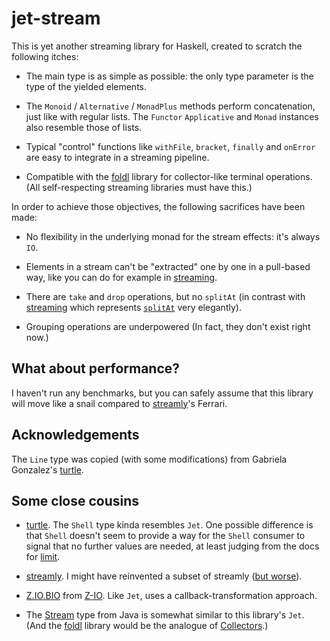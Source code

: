 # jet-stream

This is yet another streaming library for Haskell, created to scratch the
following itches:

- The main type is as simple as possible: the only type parameter is the type
  of the yielded elements.

- The `Monoid` / `Alternative` / `MonadPlus` methods perform concatenation,
  just like with regular lists. The `Functor` `Applicative` and `Monad`
  instances also resemble those of lists.

- Typical "control" functions like `withFile`, `bracket`, `finally` and
  `onError` are easy to integrate in a streaming pipeline. 

- Compatible with the [foldl](https://hackage.haskell.org/package/foldl)
  library for collector-like terminal operations. (All self-respecting
  streaming libraries must have this.)

In order to achieve those objectives, the following sacrifices have been made:

- No flexibility in the underlying monad for the stream effects: it's always
  `IO`.

- Elements in a stream can't be "extracted" one by one in a pull-based way,
  like you can do for example in
  [streaming](https://hackage.haskell.org/package/streaming-0.2.3.0/docs/Streaming-Prelude.html#v:next).

- There are `take` and `drop` operations, but no `splitAt` (in contrast with
  [streaming](https://hackage.haskell.org/package/streaming-0.2.3.0/docs/Streaming-Prelude.html#v:next)
  which represents
  [`splitAt`](https://hackage.haskell.org/package/streaming-0.2.3.0/docs/Streaming-Prelude.html#v:splitAt)
  very elegantly). 

- Grouping operations are underpowered (In fact, they don't exist right now.)

## What about performance?

I haven't run any benchmarks, but you can safely assume that this library will
move like a snail compared to
[streamly](https://hackage.haskell.org/package/streamly)'s Ferrari.

## Acknowledgements

The `Line` type was copied (with some modifications) from Gabriela Gonzalez's
[turtle](https://hackage.haskell.org/package/turtle).

## Some close cousins

- [turtle](https://hackage.haskell.org/package/turtle). The `Shell` type kinda
  resembles `Jet`. One possible difference is that `Shell` doesn't seem to
  provide a way for the `Shell` consumer to signal that no further values are
  needed, at least judging from the docs for
  [limit](https://hackage.haskell.org/package/turtle-1.5.22/docs/Turtle-Prelude.html#v:limit).

- [streamly](https://hackage.haskell.org/package/streamly). I might have
  reinvented a subset of streamly ([but
  worse](https://www.mcmillen.dev/language_checklist.html)).

- [Z.IO.BIO](https://hackage.haskell.org/package/Z-IO-1.0.0.0/docs/Z-IO-BIO.html)
  from [Z-IO](https://hackage.haskell.org/package/Z-IO). Like `Jet`, uses a
  callback-transformation approach. 

- The
  [Stream](https://docs.oracle.com/en/java/javase/16/docs/api/java.base/java/util/stream/Stream.html)
  type from Java is somewhat similar to this library's `Jet`. (And the
  [foldl](https://hackage.haskell.org/package/foldl) library would be
  the analogue of
  [Collectors](https://docs.oracle.com/en/java/javase/16/docs/api/java.base/java/util/stream/Collectors.html).)

